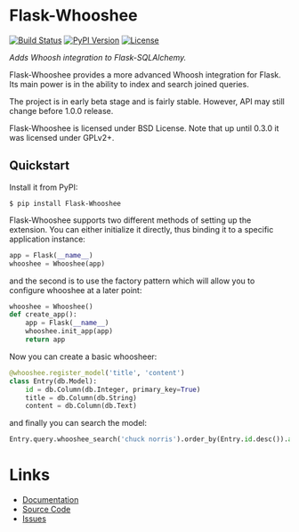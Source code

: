 Flask-Whooshee
==============

[![Build Status](https://travis-ci.org/bkabrda/flask-whooshee.svg?branch=master)](https://travis-ci.org/bkabrda/flask-whooshee)
[![PyPI Version](https://img.shields.io/pypi/v/flask-whooshee.svg)](https://pypi.python.org/pypi/flask-whooshee)
[![License](https://img.shields.io/badge/license-BSD-yellow.svg)](https://github.com/bkabrda/flask-whooshee)

*Adds Whoosh integration to Flask-SQLAlchemy.*

Flask-Whooshee provides a more advanced Whoosh integration for Flask.
Its main power is in the ability to index and search joined queries.


The project is in early beta stage and is fairly stable.
However, API may still change before 1.0.0 release.

Flask-Whooshee is licensed under BSD License.
Note that up until 0.3.0 it was licensed under GPLv2+.


Quickstart
----------

Install it from PyPI:

```
$ pip install Flask-Whooshee
```

Flask-Whooshee supports two different methods of setting up the extension.
You can either initialize it directly, thus binding it to a specific
application instance:

```python
app = Flask(__name__)
whooshee = Whooshee(app)
```

and the second is to use the factory pattern which will allow you to
configure whooshee at a later point:

```python
whooshee = Whooshee()
def create_app():
    app = Flask(__name__)
    whooshee.init_app(app)
    return app
```

Now you can create a basic whoosheer:

```python
@whooshee.register_model('title', 'content')
class Entry(db.Model):
    id = db.Column(db.Integer, primary_key=True)
    title = db.Column(db.String)
    content = db.Column(db.Text)
```

and finally you can search the model:

```python
Entry.query.whooshee_search('chuck norris').order_by(Entry.id.desc()).all()
```


Links
=====

* [Documentation](https://flask-whooshee.readthedocs.io)
* [Source Code](https://github.com/bkabrda/flask-whooshee)
* [Issues](https://github.com/bkabrda/flask-whooshee/issues)
